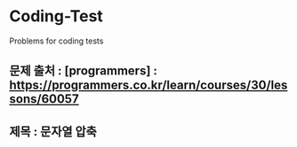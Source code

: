 # Coding-Test
Problems for coding tests

## 문제 출처 : [programmers] : https://programmers.co.kr/learn/courses/30/lessons/60057
             
## 제목 :  문자열 압축

